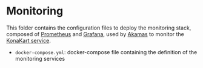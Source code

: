# Monitoring

This folder contains the configuration files to deploy the monitoring stack, composed of [Prometheus][Prometheus] and [Grafana][Grafana], used by [Akamas][Akamas] to monitor the [KonaKart service][KonaKart].

* `docker-compose.yml`: docker-compose file containing the definition of the monitoring services

[Prometheus]: https://prometheus.io/
[Grafana]: https://grafana.com/
[Akamas]: https://www.akamas.io/
[KonaKart]: https://www.konakart.com/
